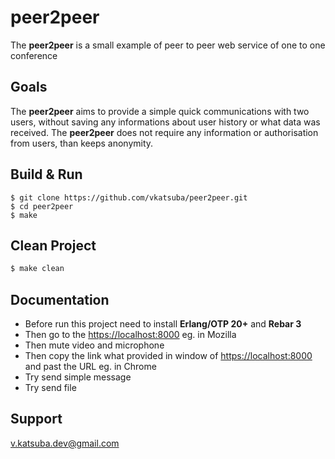 # peer2peer
The **peer2peer** is a small example of peer to peer web service of one to one conference

## Goals
The **peer2peer** aims to provide a simple quick communications with two users, without saving any informations about user history or what data was received.
The **peer2peer** does not require any information or authorisation from users, than keeps anonymity.

## Build & Run
```
$ git clone https://github.com/vkatsuba/peer2peer.git
$ cd peer2peer
$ make
```

## Clean Project
```sh
$ make clean
```

## Documentation
* Before run this project need to install **Erlang/OTP 20+** and **Rebar 3**
* Then go to the [https://localhost:8000](https://localhost:8000) eg. in Mozilla
* Then mute video and microphone
* Then copy the link what provided in window of [https://localhost:8000](https://localhost:8000) and past the URL eg. in Chrome
* Try send simple message
* Try send file

## Support
v.katsuba.dev@gmail.com
